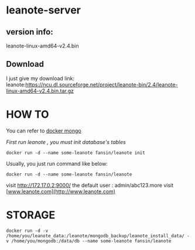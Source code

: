 # leanote-server
## version info:
leanote-linux-amd64-v2.4.bin  

## Download
I just give my download link:
leanote:https://ncu.dl.sourceforge.net/project/leanote-bin/2.4/leanote-linux-amd64-v2.4.bin.tar.gz

# HOW TO

You can refer to [docker mongo](https://store.docker.com/images/9147d1b7-a686-4e38-8ecd-94a47f5da9cf?tab=description)

*First run leanote , you must init database's tables*

    docker run -d --name some-leanote fansin/leanote init

Usually, you just run command like below:

    docker run -d --name some-leanote fansin/leanote

visit http://172.17.0.2:9000/ the default user : admin/abc123.more visit [www.leanote.com](http://www.leanote.com)

# STORAGE

    docker run -d -v /home/you/leanote_data:/leanote/mongodb_backup/leanote_install_data/ -v /home/you/mongodb:/data/db --name some-leanote fansin/leanote
